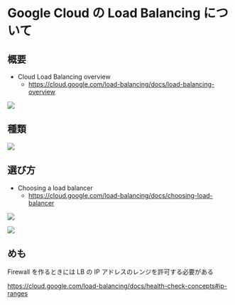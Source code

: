 # Google Cloud の Load Balancing について

## 概要

+ Cloud Load Balancing overview
  + https://cloud.google.com/load-balancing/docs/load-balancing-overview

![](https://cloud.google.com/load-balancing/images/lb-simple-overview.svg)

## 種類

![](https://cloud.google.com/load-balancing/images/choose-lb-4.svg)

## 選び方

+ Choosing a load balancer
  + https://cloud.google.com/load-balancing/docs/choosing-load-balancer

![](https://cloud.google.com/load-balancing/images/choose-lb.svg)

![](https://cloud.google.com/static/load-balancing/images/lb-product-tree.svg)

## めも

Firewall を作るときには LB の IP アドレスのレンジを許可する必要がある

https://cloud.google.com/load-balancing/docs/health-check-concepts#ip-ranges

